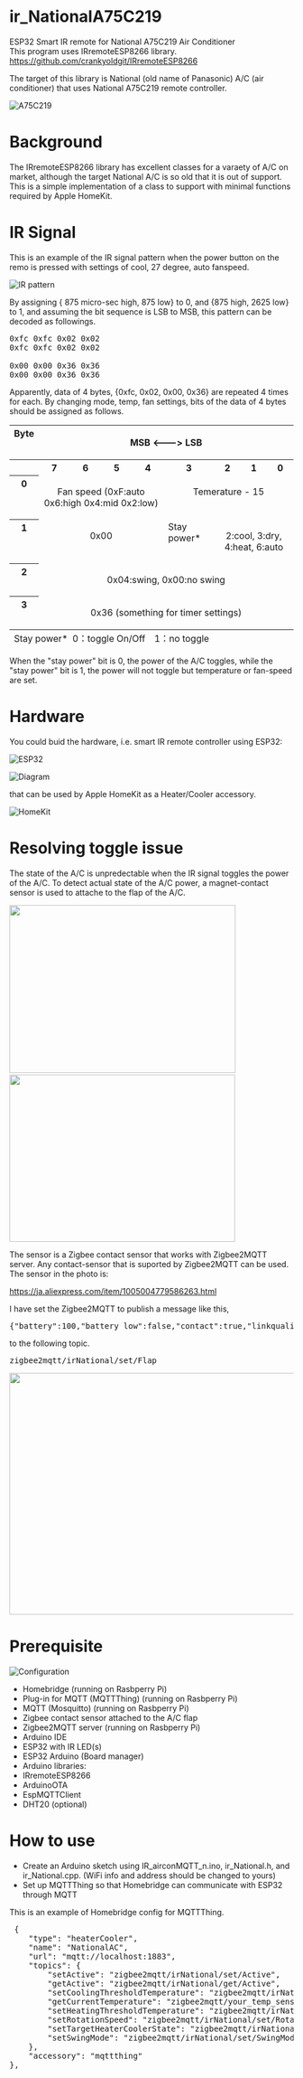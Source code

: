 # ir_NationalA75C219
ESP32 Smart IR remote for National A75C219 Air Conditioner  
This program uses IRremoteESP8266 library. https://github.com/crankyoldgit/IRremoteESP8266

The target of this library is National (old name of Panasonic) A/C (air conditioner) that uses National A75C219 remote controller. 

![A75C219](https://diysmartmatter.com/wp-content/uploads/2022/12/National.jpg)

# Background

The IRremoteESP8266 library has excellent classes for a varaety of A/C on market, although the target National A/C is so old that it is out of support. This is a simple implementation of a class to support with minimal functions required by Apple HomeKit. 


# IR Signal

This is an example of the IR signal pattern when the power button on the remo is pressed with settings of cool, 27 degree, auto fanspeed.

![IR pattern](https://diysmartmatter.com/images/20221216174111.png)

By assigning { 875 micro-sec high, 875 low} to 0, and {875 high, 2625 low} to 1, and assuming the bit sequence is LSB to MSB, this pattern can be decoded as followings.

<pre>0xfc 0xfc 0x02 0x02
0xfc 0xfc 0x02 0x02

0x00 0x00 0x36 0x36
0x00 0x00 0x36 0x36
</pre>

Apparently, data of 4 bytes, {0xfc, 0x02, 0x00, 0x36} are repeated 4 times for each. By changing mode, temp, fan settings, bits of the data of 4 bytes should be assigned as follows.

<table cellspacing="0" cellpadding="0">
<tbody>
<tr>
<th valign="top">Byte</th>
<th colspan="8">
<p align="center">MSB &lt;---&gt; LSB</p>
</th>
</tr>
<tr>
<th valign="top"></th>
<th valign="top">7</th>
<th valign="top">6</th>
<th valign="top">5</th>
<th valign="top">4</th>
<th valign="top">3</th>
<th valign="top">2</th>
<th valign="top">1</th>
<th valign="top">0</th>
</tr>
<tr>
<th valign="top">0</th>
<td colspan="4" valign="top">
<p align="center">Fan speed (0xF:auto 0x6:high 0x4:mid 0x2:low)</p>
</td>
<td colspan="4" valign="top">
<p align="center">Temerature - 15</p>
</td>
</tr>
<tr>
<th valign="top">1</th>
<td colspan="4" valign="top">
<p align="center">0x00</p>
</td>
<td valign="top">Stay power*</td>
<td colspan="3" valign="top">
<p align="center">2:cool, 3:dry, 4:heat, 6:auto</p>
</td>
</tr>
<tr>
<th valign="top">2</th>
<td colspan="8" valign="top">
<p align="center">0x04:swing, 0x00:no swing</p>
</td>
</tr>
<tr>
<th valign="top">3</th>
<td colspan="8" valign="top">
<p align="center">0x36 (something for timer settings)</p>
</td>
</tr>
</tbody>
<tfoot>
<tr>
<td colspan="9">Stay power*  0：toggle On/Off　1：no toggle</td>
</tr>
</tfoot>
</table>

When the "stay power" bit is 0, the power of the A/C toggles, while the "stay power" bit is 1, the power will not toggle but temperature or fan-speed are set.

# Hardware

You could buid the hardware, i.e. smart IR remote controller using ESP32:

![ESP32](https://diysmartmatter.com/wp-content/uploads/2023/02/pcb.jpg)

![Diagram](https://diysmartmatter.com/images/20221225150838.png)

that can be used by Apple HomeKit as a Heater/Cooler accessory. 

![HomeKit](https://diysmartmatter.com/images/20221123195125.png)

# Resolving toggle issue

The state of the A/C is unpredectable when the IR signal toggles the power of the A/C. To detect actual state of the A/C power, a magnet-contact sensor is used to attache to the flap of the A/C.


<img src="https://diysmartmatter.com/wp-content/uploads/2022/12/n05.jpg" alt="" width="401" height="297" class="alignnone wp-image-2815" />  <img src="https://diysmartmatter.com/wp-content/uploads/2022/12/n01.jpg" alt="" width="400" height="296" class="alignnone wp-image-2816" />

The sensor is a Zigbee contact sensor that works with Zigbee2MQTT server. Any contact-sensor that is suported by Zigbee2MQTT can be used. The sensor in the photo is:

https://ja.aliexpress.com/item/1005004779586263.html

I have set the Zigbee2MQTT to publish a message like this,

<pre>{"battery":100,"battery_low":false,"contact":true,"linkquality":138,"tamper":false,"voltage":3000}</pre>
 

to the following topic.

<pre>zigbee2mqtt/irNational/set/Flap</pre>

<img src="https://diysmartmatter.com/wp-content/uploads/2022/12/n09.jpg" alt="" width="1024" height="428" class="alignnone size-full wp-image-2834" />

# Prerequisite

![Configuration](https://diysmartmatter.com/wp-content/uploads/2023/04/remo_E.jpg)


- Homebridge (running on Rasbperry Pi)
- Plug-in for MQTT (MQTTThing) (running on Rasbperry Pi)
- MQTT (Mosquitto) (running on Rasbperry Pi)
- Zigbee contact sensor attached to the A/C flap
- Zigbee2MQTT server (running on Rasbperry Pi)
- Arduino IDE
- ESP32 with IR LED(s)
- ESP32 Arduino (Board manager)
- Arduino libraries:
- IRremoteESP8266 
- ArduinoOTA
- EspMQTTClient
- DHT20 (optional)

# How to use

- Create an Arduino sketch using IR_airconMQTT_n.ino, ir_National.h, and ir_National.cpp. (WiFi info and address should be changed to yours)
- Set up MQTTThing so that Homebridge can communicate with ESP32 through MQTT

This is an example of Homebridge config for MQTTThing.

<pre>
 {
    "type": "heaterCooler",
    "name": "NationalAC",
    "url": "mqtt://localhost:1883",
    "topics": {
        "setActive": "zigbee2mqtt/irNational/set/Active",
        "getActive": "zigbee2mqtt/irNational/get/Active",
        "setCoolingThresholdTemperature": "zigbee2mqtt/irNational/set/CoolingThresholdTemperature",
        "getCurrentTemperature": "zigbee2mqtt/your_temp_sensor$.temperature",
        "setHeatingThresholdTemperature": "zigbee2mqtt/irNational/set/HeatingThresholdTemperature",
        "setRotationSpeed": "zigbee2mqtt/irNational/set/RotationSpeed",
        "setTargetHeaterCoolerState": "zigbee2mqtt/irNational/set/TargetHeaterCoolerState",
        "setSwingMode": "zigbee2mqtt/irNational/set/SwingMode"
    },
    "accessory": "mqttthing"
},
</pre>
